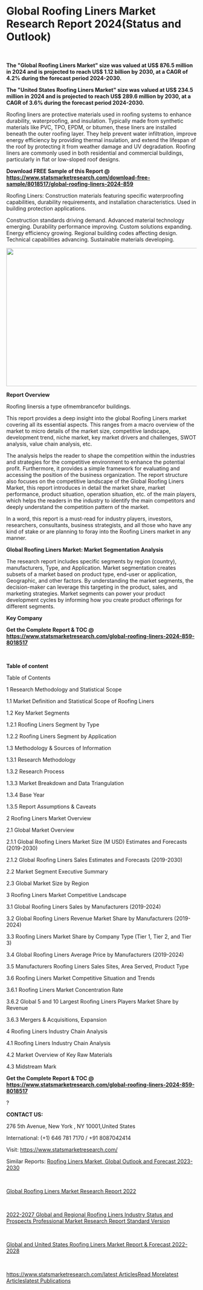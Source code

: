 <h1>Global Roofing Liners Market Research Report 2024(Status and Outlook)</h1><br/><p><strong>The "Global Roofing Liners Market" size was valued at US$ 876.5 million in 2024 and is projected to reach US$ 1.12 billion by 2030, at a <strong>CAGR</strong> of 4.2% during the forecast period 2024-2030.</strong></p>
 
 
 
 <p><strong>The "United States Roofing Liners Market" size was valued at US$ 234.5 million in 2024 and is projected to reach US$ 289.6 million by 2030, at a <strong>CAGR</strong> of 3.6% during the forecast period 2024-2030.</strong></p>
 
 
 
 <p>Roofing liners are protective materials used in roofing systems to enhance durability, waterproofing, and insulation. Typically made from synthetic materials like PVC, TPO, EPDM, or bitumen, these liners are installed beneath the outer roofing layer. They help prevent water infiltration, improve energy efficiency by providing thermal insulation, and extend the lifespan of the roof by protecting it from weather damage and UV degradation. Roofing liners are commonly used in both residential and commercial buildings, particularly in flat or low-sloped roof designs.</p>
 
 
 
 <p><strong>Download FREE Sample of this Report @ <a href="https://www.statsmarketresearch.com/download-free-sample/8018517/global-roofing-liners-2024-859">https://www.statsmarketresearch.com/download-free-sample/8018517/global-roofing-liners-2024-859</a></strong></p>
 
 
 
 <p>Roofing Liners: Construction materials featuring specific waterproofing capabilities, durability requirements, and installation characteristics. Used in building protection applications.</p>
 
 
 
 <p>Construction standards driving demand. Advanced material technology emerging. Durability performance improving. Custom solutions expanding. Energy efficiency growing. Regional building codes affecting design. Technical capabilities advancing. Sustainable materials developing.</p>
 
 
 
 <p><img alt="" src="https://www.24marketreports.com/assets/report-images/RoofingLinersMarket.png" style="height:366px; width:731px" /></p>
 
 
 
 <p><strong>Report Overview</strong></p>
 
 
 
 <p>Roofing linersis a type ofmembrancefor buildings.</p>
 
 
 
 <p>This report provides a deep insight into the global Roofing Liners market covering all its essential aspects. This ranges from a macro overview of the market to micro details of the market size, competitive landscape, development trend, niche market, key market drivers and challenges, SWOT analysis, value chain analysis, etc.</p>
 
 
 
 <p>The analysis helps the reader to shape the competition within the industries and strategies for the competitive environment to enhance the potential profit. Furthermore, it provides a simple framework for evaluating and accessing the position of the business organization. The report structure also focuses on the competitive landscape of the Global Roofing Liners Market, this report introduces in detail the market share, market performance, product situation, operation situation, etc. of the main players, which helps the readers in the industry to identify the main competitors and deeply understand the competition pattern of the market.</p>
 
 
 
 <p>In a word, this report is a must-read for industry players, investors, researchers, consultants, business strategists, and all those who have any kind of stake or are planning to foray into the Roofing Liners market in any manner.</p>
 
 
 
 <p><strong>Global Roofing Liners Market: Market Segmentation Analysis</strong></p>
 
 
 
 <p>The research report includes specific segments by region (country), manufacturers, Type, and Application. Market segmentation creates subsets of a market based on product type, end-user or application, Geographic, and other factors. By understanding the market segments, the decision-maker can leverage this targeting in the product, sales, and marketing strategies. Market segments can power your product development cycles by informing how you create product offerings for different segments.</p>
 
 
 
 <p><strong>Key Company</strong></p>
 
 
 
 <div><b>Get the Complete Report & TOC @ <a href="https://www.statsmarketresearch.com/global-roofing-liners-2024-859-8018517">https://www.statsmarketresearch.com/global-roofing-liners-2024-859-8018517</a></b></div>
 
 
 
 <p><br />
 
 <b>Table of content</b></p>
 
 
 
 <p>Table of Contents<br />
 
 1 Research Methodology and Statistical Scope<br />
 
 1.1 Market Definition and Statistical Scope of Roofing Liners<br />
 
 1.2 Key Market Segments<br />
 
 1.2.1 Roofing Liners Segment by Type<br />
 
 1.2.2 Roofing Liners Segment by Application<br />
 
 1.3 Methodology & Sources of Information<br />
 
 1.3.1 Research Methodology<br />
 
 1.3.2 Research Process<br />
 
 1.3.3 Market Breakdown and Data Triangulation<br />
 
 1.3.4 Base Year<br />
 
 1.3.5 Report Assumptions & Caveats<br />
 
 2 Roofing Liners Market Overview<br />
 
 2.1 Global Market Overview<br />
 
 2.1.1 Global Roofing Liners Market Size (M USD) Estimates and Forecasts (2019-2030)<br />
 
 2.1.2 Global Roofing Liners Sales Estimates and Forecasts (2019-2030)<br />
 
 2.2 Market Segment Executive Summary<br />
 
 2.3 Global Market Size by Region<br />
 
 3 Roofing Liners Market Competitive Landscape<br />
 
 3.1 Global Roofing Liners Sales by Manufacturers (2019-2024)<br />
 
 3.2 Global Roofing Liners Revenue Market Share by Manufacturers (2019-2024)<br />
 
 3.3 Roofing Liners Market Share by Company Type (Tier 1, Tier 2, and Tier 3)<br />
 
 3.4 Global Roofing Liners Average Price by Manufacturers (2019-2024)<br />
 
 3.5 Manufacturers Roofing Liners Sales Sites, Area Served, Product Type<br />
 
 3.6 Roofing Liners Market Competitive Situation and Trends<br />
 
 3.6.1 Roofing Liners Market Concentration Rate<br />
 
 3.6.2 Global 5 and 10 Largest Roofing Liners Players Market Share by Revenue<br />
 
 3.6.3 Mergers & Acquisitions, Expansion<br />
 
 4 Roofing Liners Industry Chain Analysis<br />
 
 4.1 Roofing Liners Industry Chain Analysis<br />
 
 4.2 Market Overview of Key Raw Materials<br />
 
 4.3 Midstream Mark</p>
 
 
 
 <div><b>Get the Complete Report & TOC @ <a href="https://www.statsmarketresearch.com/global-roofing-liners-2024-859-8018517">https://www.statsmarketresearch.com/global-roofing-liners-2024-859-8018517</a></b></div>
 
 
 
 <p>? </p>
 
 
 
 <p><b>CONTACT US:</b><br />
 
 276 5th Avenue, New York , NY 10001,United States<br />
 
 International: (+1) 646 781 7170 / +91 8087042414<br />
 
 Visit: <a href="https://www.statsmarketresearch.com/">https://www.statsmarketresearch.com/</a><br />
 
 Similar Reports: <a href="https://www.statsmarketresearch.com/global-roofing-liners-2024-859-8018517">Roofing Liners Market, Global Outlook and Forecast 2023-2030</a><br />
 
 <br />
 
 <a href="https://www.statsmarketresearch.com/global-roofing-liners-2024-859-8018517">Global Roofing Liners Market Research Report 2022</a><br />
 
 <br />
 
 <a href="https://www.statsmarketresearch.com/global-roofing-liners-2024-859-8018517">2022-2027 Global and Regional Roofing Liners Industry Status and Prospects Professional Market Research Report Standard Version</a><br />
 
 <br />
 
 <a href="https://www.statsmarketresearch.com/global-roofing-liners-2024-859-8018517">Global and United States Roofing Liners Market Report & Forecast 2022-2028</a><br />
 
 <br />
 
 <a href="https://gyeongbokgung.com">https://www.statsmarketresearch.com/</a><a href="https://hallyeomaritime.com">latest Articles</a><a href="https://jingwansa.com">Read More</a><a href="https://nguoiviet.jp/">latest Articles</a><a href="https://www.intelmarketresearch.com/">latest Publications</a></p>